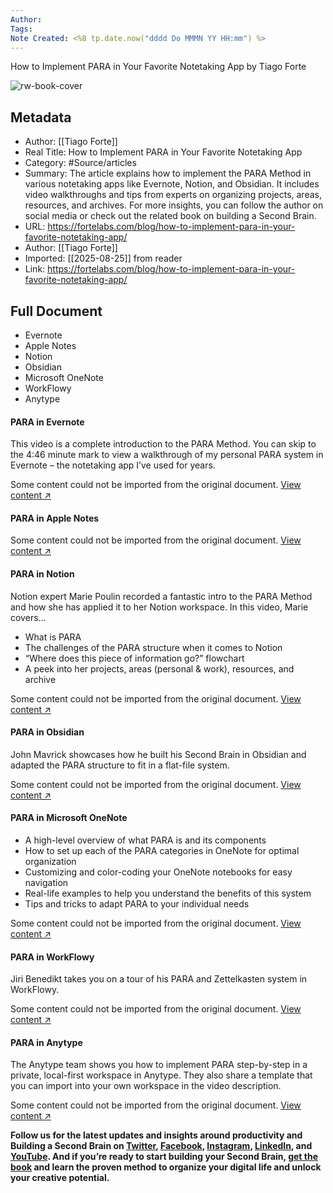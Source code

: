 ```yaml
---
Author: 
Tags:
Note Created: <%8 tp.date.now("dddd Do MMMN YY HH:mm") %>
---
```

How to Implement PARA in Your Favorite Notetaking App by Tiago Forte

![rw-book-cover](https://fortelabs.com/wp-content/uploads/2023/10/Blog-Thumbnail-1024x576.png)

## Metadata
- Author: [[Tiago Forte]]
- Real Title: How to Implement PARA in Your Favorite Notetaking App
- Category: #Source/articles
- Summary: The article explains how to implement the PARA Method in various notetaking apps like Evernote, Notion, and Obsidian. It includes video walkthroughs and tips from experts on organizing projects, areas, resources, and archives. For more insights, you can follow the author on social media or check out the related book on building a Second Brain.
- URL: https://fortelabs.com/blog/how-to-implement-para-in-your-favorite-notetaking-app/
- Author: [[Tiago Forte]]
- Imported: [[2025-08-25]] from reader
- Link: https://fortelabs.com/blog/how-to-implement-para-in-your-favorite-notetaking-app/

## Full Document
* Evernote
* Apple Notes
* Notion
* Obsidian
* Microsoft OneNote
* WorkFlowy
* Anytype

#### PARA in Evernote

This video is a complete introduction to the PARA Method. You can skip to the 4:46 minute mark to view a walkthrough of my personal PARA system in Evernote – the notetaking app I’ve used for years.

Some content could not be imported from the original document. [View content ↗](https://www.youtube.com/embed/T6Mfl1OywM8?controls=1&rel=0&playsinline=0&modestbranding=0&autoplay=0&enablejsapi=1&origin=https%3A%2F%2Ffortelabs.com&widgetid=1) 

#### PARA in Apple Notes

Some content could not be imported from the original document. [View content ↗](https://www.youtube.com/embed/fioLhb1U4J0?controls=1&rel=0&playsinline=0&modestbranding=0&autoplay=0&enablejsapi=1&origin=https%3A%2F%2Ffortelabs.com&widgetid=3) 

#### PARA in Notion

Notion expert Marie Poulin recorded a fantastic intro to the PARA Method and how she has applied it to her Notion workspace. In this video, Marie covers…

* What is PARA
* The challenges of the PARA structure when it comes to Notion
* “Where does this piece of information go?” flowchart
* A peek into her projects, areas (personal & work), resources, and archive

Some content could not be imported from the original document. [View content ↗](https://www.youtube.com/embed/v9MNt0xH4_M?controls=1&rel=0&playsinline=0&modestbranding=0&autoplay=0&enablejsapi=1&origin=https%3A%2F%2Ffortelabs.com&widgetid=5) 

#### PARA in Obsidian

John Mavrick showcases how he built his Second Brain in Obsidian and adapted the PARA structure to fit in a flat-file system.

Some content could not be imported from the original document. [View content ↗](https://www.youtube.com/embed/-bdE_54UUA4?controls=1&rel=0&playsinline=0&modestbranding=0&autoplay=0&enablejsapi=1&origin=https%3A%2F%2Ffortelabs.com&widgetid=7) 

#### PARA in Microsoft OneNote

* A high-level overview of what PARA is and its components
* How to set up each of the PARA categories in OneNote for optimal organization
* Customizing and color-coding your OneNote notebooks for easy navigation
* Real-life examples to help you understand the benefits of this system
* Tips and tricks to adapt PARA to your individual needs

Some content could not be imported from the original document. [View content ↗](https://www.youtube.com/embed/Ig-cL6WStx0?controls=1&rel=0&playsinline=0&modestbranding=0&autoplay=0&enablejsapi=1&origin=https%3A%2F%2Ffortelabs.com&widgetid=9) 

#### PARA in WorkFlowy

Jiri Benedikt takes you on a tour of his PARA and Zettelkasten system in WorkFlowy.

Some content could not be imported from the original document. [View content ↗](https://www.youtube.com/embed/KW9m54UNC8U?controls=1&rel=0&playsinline=0&modestbranding=0&autoplay=0&enablejsapi=1&origin=https%3A%2F%2Ffortelabs.com&widgetid=11) 

#### PARA in Anytype

The Anytype team shows you how to implement PARA step-by-step in a private, local-first workspace in Anytype. They also share a template that you can import into your own workspace in the video description.

Some content could not be imported from the original document. [View content ↗](https://www.youtube.com/embed/rgBS46Scw4Q?controls=1&rel=0&playsinline=0&modestbranding=0&autoplay=0&enablejsapi=1&origin=https%3A%2F%2Ffortelabs.com&widgetid=13) 

**Follow us for the latest updates and insights around productivity and Building a Second Brain on [Twitter](https://twitter.com/fortelabs/), [Facebook](https://www.facebook.com/fortelabs/), [Instagram](https://www.instagram.com/fortelabsco/), [LinkedIn](https://www.linkedin.com/in/tiagoforte/), and [YouTube](http://basb.io/youtube). And if you’re ready to start building your Second Brain, [get the book](https://www.buildingasecondbrain.com/book) and learn the proven method to organize your digital life and unlock your creative potential.**
